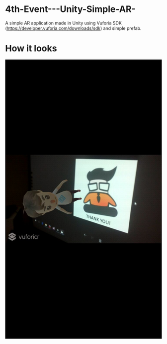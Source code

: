 # 4th-Event---Unity-Simple-AR-
A simple AR application made in Unity using Vuforia SDK (https://developer.vuforia.com/downloads/sdk) and simple prefab.

# How it looks
![alt tag](https://github.com/UotAStudentGuru/4th-Event---Unity-Simple-AR-/blob/master/Screenshot/20170304_182041.jpg)
